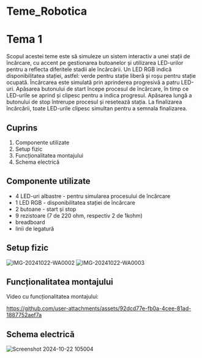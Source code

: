 # Teme_Robotica
# Tema 1
  Scopul acestei teme este să simuleze un sistem interactiv a unei stații de încărcare, cu accent pe gestionarea butoanelor și utilizarea LED-urilor pentru a reflecta diferitele stadii ale încărcării.
  Un LED RGB indică disponibilitatea stației, astfel: verde pentru stație liberă și roșu pentru stație ocupată. Încărcarea este simulată prin aprinderea progresivă a patru LED-uri.
  Apăsarea butonului de start începe procesul de încărcare, în timp ce LED-urile se aprind și clipesc pentru a indica progresul. Apăsarea lungă a butonului de stop întrerupe procesul și resetează stația. La finalizarea încărcării, toate LED-urile clipesc simultan pentru a semnala finalizarea.
## Cuprins
1. Componente utilizate
2. Setup fizic
3. Funcționalitatea montajului
4. Schema electrică
## Componente utilizate
* 4 LED-uri albastre - pentru simularea procesului de încărcare
* 1 LED RGB - disponibilitatea stației de încărcare
* 2 butoane - start și stop
* 9 rezistoare (7 de 220 ohm, respectiv 2 de 1kohm)
* breadboard
* linii de legatură
## Setup fizic
![IMG-20241022-WA0002](https://github.com/user-attachments/assets/03c6e95c-e51d-4d86-b955-ba1a8b14b370)
![IMG-20241022-WA0003](https://github.com/user-attachments/assets/69b33603-3bdb-4f2d-bf8e-4e1959a7934f)

## Funcționalitatea montajului
Video cu funcționalitatea montajului:


https://github.com/user-attachments/assets/92dcd77e-fb0a-4cee-81ad-1887752aef7a


## Schema electrică
![Screenshot 2024-10-22 105004](https://github.com/user-attachments/assets/e12bfd78-c0d4-4424-bd41-a04b780f3b7b)



